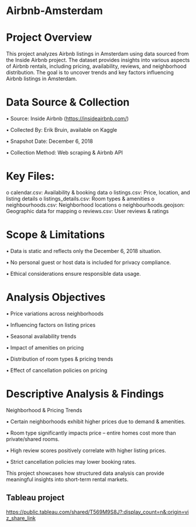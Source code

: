 # Airbnb-Amsterdam
# Project Overview 
This project analyzes Airbnb listings in Amsterdam using data sourced from 
the Inside Airbnb project. The dataset provides insights into various 
aspects of Airbnb rentals, including pricing, availability, reviews, and 
neighborhood distribution. The goal is to uncover trends and key factors 
influencing Airbnb listings in Amsterdam. 

# Data Source & Collection 
• Source: Inside Airbnb (https://insideairbnb.com/) 

• Collected By: Erik Bruin, available on Kaggle 

• Snapshot Date: December 6, 2018 

• Collection Method: Web scraping & Airbnb API 

# Key Files:  
o calendar.csv: Availability & booking data 
o listings.csv: Price, location, and listing details 
o listings_details.csv: Room types & amenities 
o neighbourhoods.csv: Neighborhood locations 
o neighbourhoods.geojson: Geographic data for mapping 
o reviews.csv: User reviews & ratings 

# Scope & Limitations 
• Data is static and reflects only the December 6, 2018 situation. 

• No personal guest or host data is included for privacy compliance. 

• Ethical considerations ensure responsible data usage. 

# Analysis Objectives 
• Price variations across neighborhoods 

• Influencing factors on listing prices 

• Seasonal availability trends 

• Impact of amenities on pricing 

• Distribution of room types & pricing trends 

• Effect of cancellation policies on pricing 

# Descriptive Analysis & Findings 
Neighborhood & Pricing Trends 

• Certain neighborhoods exhibit higher prices due to demand & 
amenities. 

• Room type significantly impacts price – entire homes cost more than 
private/shared rooms. 

• High review scores positively correlate with higher listing prices. 

• Strict cancellation policies may lower booking rates.

This project showcases how structured data analysis can provide meaningful insights into short-term rental markets.  

## Tableau project
https://public.tableau.com/shared/T569M9S8J?:display_count=n&:origin=viz_share_link
